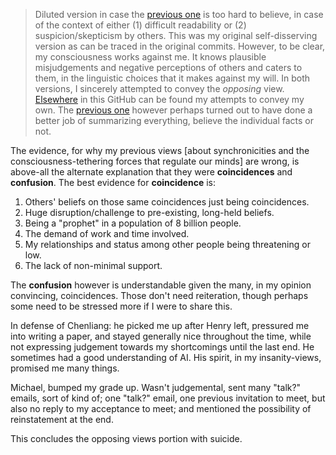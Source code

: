 > Diluted version in case the [previous one](https://github.com/animal-tree/Writing-stuff/blob/main/Stuff65-opposing-views.md) is too hard to believe, in case of the context of either (1) difficult readability or (2) suspicion/skepticism by others. This was my original self-disserving version as can be traced in the original commits. However, to be clear, my consciousness works against me. It knows plausible misjudgements and negative perceptions of others and caters to them, in the linguistic choices that it makes against my will. In both versions, I sincerely attempted to convey the *opposing* view. [Elsewhere](https://github.com/animal-tree/Writing-stuff/blob/main/Stuff55-workers-rights.md) in this GitHub can be found my attempts to convey my own. The [previous one](https://github.com/animal-tree/Writing-stuff/blob/main/Stuff65-opposing-views.md) however perhaps turned out to have done a better job of summarizing everything, believe the individual facts or not.

The evidence, for why my previous views [about synchronicities and the consciousness-tethering forces that regulate our minds] are wrong, is above-all the alternate explanation that they were **coincidences** and **confusion**. The best evidence for **coincidence** is:

1. Others' beliefs on those same coincidences just being coincidences.
2. Huge disruption/challenge to pre-existing, long-held beliefs.
3. Being a "prophet" in a population of 8 billion people.
4. The demand of work and time involved.
5. My relationships and status among other people being threatening or low.
6. The lack of non-minimal support.

The **confusion** however is understandable given the many, in my opinion convincing, coincidences. Those don't need reiteration, though perhaps some need to be stressed more if I were to share this.

In defense of Chenliang: he picked me up after Henry left, pressured me into writing a paper, and stayed generally nice throughout the time, while not expressing judgement towards my shortcomings until the last end. He sometimes had a good understanding of AI. His spirit, in my insanity-views, promised me many things.

Michael, bumped my grade up. Wasn't judgemental, sent many "talk?" emails, sort of kind of; one "talk?" email, one previous invitation to meet, but also no reply to my acceptance to meet; and mentioned the possibility of reinstatement at the end.

This concludes the opposing views portion with suicide.
